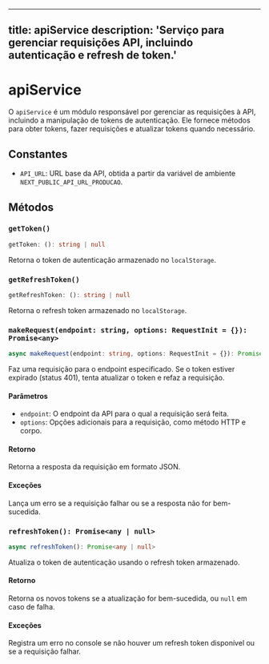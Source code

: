 
---
title: apiService
description: 'Serviço para gerenciar requisições API, incluindo autenticação e refresh de token.'
---

# apiService

O `apiService` é um módulo responsável por gerenciar as requisições à API, incluindo a manipulação de tokens de autenticação. Ele fornece métodos para obter tokens, fazer requisições e atualizar tokens quando necessário.

## Constantes

- `API_URL`: URL base da API, obtida a partir da variável de ambiente `NEXT_PUBLIC_API_URL_PRODUCAO`.

## Métodos

### `getToken()`

```typescript
getToken: (): string | null
```

Retorna o token de autenticação armazenado no `localStorage`.

### `getRefreshToken()`

```typescript
getRefreshToken: (): string | null
```

Retorna o refresh token armazenado no `localStorage`.

### `makeRequest(endpoint: string, options: RequestInit = {}): Promise<any>`

```typescript
async makeRequest(endpoint: string, options: RequestInit = {}): Promise<any>
```

Faz uma requisição para o endpoint especificado. Se o token estiver expirado (status 401), tenta atualizar o token e refaz a requisição.

#### Parâmetros

- `endpoint`: O endpoint da API para o qual a requisição será feita.
- `options`: Opções adicionais para a requisição, como método HTTP e corpo.

#### Retorno

Retorna a resposta da requisição em formato JSON.

#### Exceções

Lança um erro se a requisição falhar ou se a resposta não for bem-sucedida.

### `refreshToken(): Promise<any | null>`

```typescript
async refreshToken(): Promise<any | null>
```

Atualiza o token de autenticação usando o refresh token armazenado.

#### Retorno

Retorna os novos tokens se a atualização for bem-sucedida, ou `null` em caso de falha.

#### Exceções

Registra um erro no console se não houver um refresh token disponível ou se a requisição falhar.

